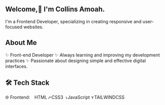## Welcome,👋 I'm Collins Amoah.
I'm a Frontend Developer, specializing in creating responsive and user-focused websites. 

## About Me
✨ Front-end Developer
✨ Always learning and improving my development practices 
✨ Passionate about designing simple and effective digital interfaces. 

## 🛠 Tech Stack
🌐  Frontend:  <img src="https://cdn.jsdelivr.net/gh/devicons/devicon/icons/html5/html5-original.svg" width="10" height="10"/>HTML <img src="https://cdn.jsdelivr.net/gh/devicons/devicon/icons/css3/css3-original.svg" width="10" height="10" alt="CSS3" />CSS3 <img src="https://cdn.jsdelivr.net/gh/devicons/devicon/icons/javascript/javascript-original.svg" width="10" height="10" alt="JavaScript" />JavaScript <img src="https://raw.githubusercontent.com/tailwindlabs/tailwindcss-brand/main/svg/tailwind-logo.svg" width="10" height="10" alt="Tailwind CSS" />TAILWINDCSS

<!--
**Therealamoah/Therealamoah** is a ✨ _special_ ✨ repository because its `README.md` (this file) appears on your GitHub profile.

Here are some ideas to get you started:

- 🔭 I’m currently working on ...
- 🌱 I’m currently learning ...
- 👯 I’m looking to collaborate on ...
- 🤔 I’m looking for help with ...
- 💬 Ask me about ...
- 📫 How to reach me: ...
- 😄 Pronouns: ...
- ⚡ Fun fact: ...
-->

